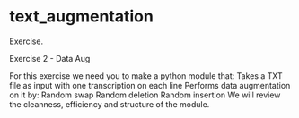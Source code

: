# text_augmentation
Exercise.

Exercise 2 - Data Aug

For this exercise we need you to make a python module that:
Takes a TXT file as input with one transcription on each line
Performs data augmentation on it by:
Random swap
Random deletion
Random insertion
We will review the cleanness, efficiency and structure of the module.